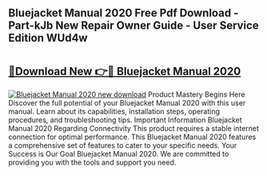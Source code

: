 ## Bluejacket Manual 2020 Free Pdf Download - Part-kJb New Repair Owner Guide - User Service Edition WUd4w

# <h2><a href="http://bc39790.oget.top/?id=Bluejacket+Manual+2020">🔗Download New 👉🔴 Bluejacket Manual 2020</a></h2>

[![Bluejacket Manual 2020 new download](https://i.imgur.com/5g1atiW.png)](http://bc39790.oget.top/?id=Bluejacket+Manual+2020)
Product Mastery Begins Here Discover the full potential of your Bluejacket Manual 2020 with this user manual. Learn about its capabilities, installation steps, operating procedures, and troubleshooting tips. Important Information Bluejacket Manual 2020 Regarding Connectivity This product requires a stable internet connection for optimal performance. This Bluejacket Manual 2020 features a comprehensive set of features to cater to your specific needs. Your Success is Our Goal Bluejacket Manual 2020. We are committed to providing you with the tools and support you need.
